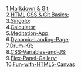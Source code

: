 1.[Markdown & Git](https://Serg051977.github.io/rsschool-cv/cv);   
2.[HTML,CSS & Git Basics](https://Serg051977.github.io/rsschool-cv/index.html);  
3.[Singolo](https://serg051977.github.io/singolo/index.html);  
4.[Calculator](https://serg051977.github.io/Calculator/index.html);  
5.[Meditation-App](https://serg051977.github.io/Meditation-App/index.html);  
6.[Dynamic-Landing-Page](https://serg051977.github.io/Dynamic-Landing-Page/index.html);  
7.[Drum-Kit](https://serg051977.github.io/Drum-Kit/index.html);  
8.[CSS-Variables-and-JS](https://serg051977.github.io/CSS-Variables-and-JS/index.html);  
9.[Flex-Panel-Gallery](https://serg051977.github.io/Flex-Panel-Gallery/index.html);  
10.[Fun-with-HTML5-Canvas](https://serg051977.github.io/Fun-with-HTML5-Canvas/index.html)
 
